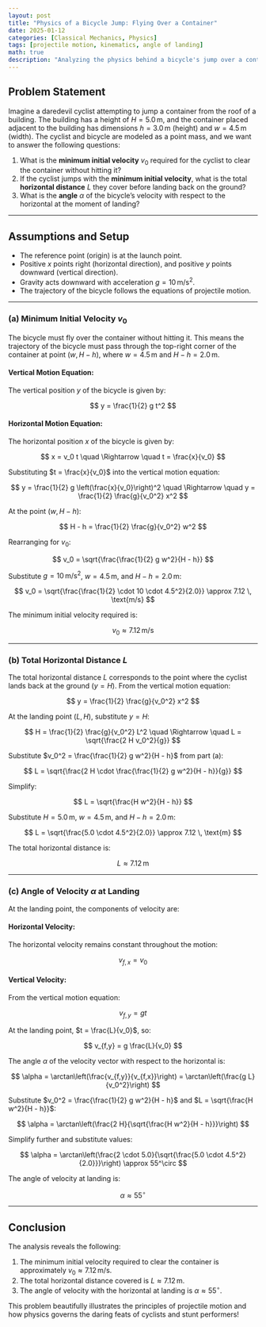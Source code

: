 ```yaml
---
layout: post
title: "Physics of a Bicycle Jump: Flying Over a Container"
date: 2025-01-12
categories: [Classical Mechanics, Physics]
tags: [projectile motion, kinematics, angle of landing]
math: true
description: "Analyzing the physics behind a bicycle's jump over a container using kinematics and projectile motion."
---
```


## Problem Statement

Imagine a daredevil cyclist attempting to jump a container from the roof of a building. The building has a height of $H = 5.0 \, \text{m}$, and the container placed adjacent to the building has dimensions $h = 3.0 \, \text{m}$ (height) and $w = 4.5 \, \text{m}$ (width). The cyclist and bicycle are modeled as a point mass, and we want to answer the following questions:

1. What is the **minimum initial velocity** $v_0$ required for the cyclist to clear the container without hitting it?
2. If the cyclist jumps with the **minimum initial velocity**, what is the total **horizontal distance** $L$ they cover before landing back on the ground?
3. What is the **angle** $\alpha$ of the bicycle’s velocity with respect to the horizontal at the moment of landing?

---

## Assumptions and Setup

- The reference point (origin) is at the launch point.
- Positive $x$ points right (horizontal direction), and positive $y$ points downward (vertical direction).
- Gravity acts downward with acceleration $g = 10 \, \text{m/s}^2$.
- The trajectory of the bicycle follows the equations of projectile motion.

---

### (a) Minimum Initial Velocity $v_0$

The bicycle must fly over the container without hitting it. This means the trajectory of the bicycle must pass through the top-right corner of the container at point $(w, H-h)$, where $w = 4.5 \, \text{m}$ and $H - h = 2.0 \, \text{m}$.

#### Vertical Motion Equation:
The vertical position $y$ of the bicycle is given by:

$$
y = \frac{1}{2} g t^2
$$

#### Horizontal Motion Equation:
The horizontal position $x$ of the bicycle is given by:

$$
x = v_0 t \quad \Rightarrow \quad t = \frac{x}{v_0}
$$

Substituting $t = \frac{x}{v_0}$ into the vertical motion equation:

$$
y = \frac{1}{2} g \left(\frac{x}{v_0}\right)^2 \quad \Rightarrow \quad y = \frac{1}{2} \frac{g}{v_0^2} x^2
$$

At the point $(w, H-h)$:

$$
H - h = \frac{1}{2} \frac{g}{v_0^2} w^2
$$

Rearranging for $v_0$:

$$
v_0 = \sqrt{\frac{\frac{1}{2} g w^2}{H - h}}
$$

Substitute $g = 10 \, \text{m/s}^2$, $w = 4.5 \, \text{m}$, and $H - h = 2.0 \, \text{m}$:

$$
v_0 = \sqrt{\frac{\frac{1}{2} \cdot 10 \cdot 4.5^2}{2.0}} \approx 7.12 \, \text{m/s}
$$

The minimum initial velocity required is:

$$
v_0 \approx 7.12 \, \text{m/s}
$$

---

### (b) Total Horizontal Distance $L$

The total horizontal distance $L$ corresponds to the point where the cyclist lands back at the ground ($y = H$). From the vertical motion equation:

$$
y = \frac{1}{2} \frac{g}{v_0^2} x^2
$$

At the landing point $(L, H)$, substitute $y = H$:

$$
H = \frac{1}{2} \frac{g}{v_0^2} L^2 \quad \Rightarrow \quad L = \sqrt{\frac{2 H v_0^2}{g}}
$$

Substitute $v_0^2 = \frac{\frac{1}{2} g w^2}{H - h}$ from part (a):

$$
L = \sqrt{\frac{2 H \cdot \frac{\frac{1}{2} g w^2}{H - h}}{g}}
$$

Simplify:

$$
L = \sqrt{\frac{H w^2}{H - h}}
$$

Substitute $H = 5.0 \, \text{m}$, $w = 4.5 \, \text{m}$, and $H - h = 2.0 \, \text{m}$:

$$
L = \sqrt{\frac{5.0 \cdot 4.5^2}{2.0}} \approx 7.12 \, \text{m}
$$

The total horizontal distance is:

$$
L \approx 7.12 \, \text{m}
$$

---

### (c) Angle of Velocity $\alpha$ at Landing

At the landing point, the components of velocity are:

#### Horizontal Velocity:
The horizontal velocity remains constant throughout the motion:

$$
v_{f,x} = v_0
$$

#### Vertical Velocity:
From the vertical motion equation:

$$
v_{f,y} = g t
$$

At the landing point, $t = \frac{L}{v_0}$, so:

$$
v_{f,y} = g \frac{L}{v_0}
$$

The angle $\alpha$ of the velocity vector with respect to the horizontal is:

$$
\alpha = \arctan\left(\frac{v_{f,y}}{v_{f,x}}\right) = \arctan\left(\frac{g L}{v_0^2}\right)
$$

Substitute $v_0^2 = \frac{\frac{1}{2} g w^2}{H - h}$ and $L = \sqrt{\frac{H w^2}{H - h}}$:

$$
\alpha = \arctan\left(\frac{2 H}{\sqrt{\frac{H w^2}{H - h}}}\right)
$$

Simplify further and substitute values:

$$
\alpha = \arctan\left(\frac{2 \cdot 5.0}{\sqrt{\frac{5.0 \cdot 4.5^2}{2.0}}}\right) \approx 55^\circ
$$

The angle of velocity at landing is:

$$
\alpha \approx 55^\circ
$$

---

## Conclusion

The analysis reveals the following:

1. The minimum initial velocity required to clear the container is approximately $v_0 \approx 7.12 \, \text{m/s}$.
2. The total horizontal distance covered is $L \approx 7.12 \, \text{m}$.
3. The angle of velocity with the horizontal at landing is $\alpha \approx 55^\circ$.

This problem beautifully illustrates the principles of projectile motion and how physics governs the daring feats of cyclists and stunt performers!
